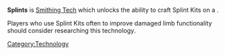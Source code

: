 **Splints** is [Smithing Tech](Smithing_Tech.md "wikilink") which unlocks
the ability to craft Splint Kits on a [](Medical_Workbench.md).

Players who use Splint Kits often to improve damaged limb functionality
should consider researching this technology.

[Category:Technology](Category:Technology "wikilink")